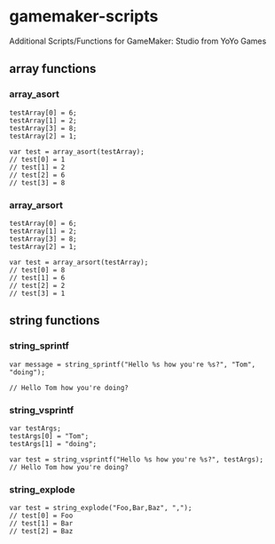 # gamemaker-scripts
Additional Scripts/Functions for GameMaker: Studio from YoYo Games

## array functions

### array_asort
```gms
testArray[0] = 6;
testArray[1] = 2;
testArray[3] = 8;
testArray[2] = 1;

var test = array_asort(testArray);
// test[0] = 1
// test[1] = 2
// test[2] = 6
// test[3] = 8
```
### array_arsort
```gms
testArray[0] = 6;
testArray[1] = 2;
testArray[3] = 8;
testArray[2] = 1;

var test = array_arsort(testArray);
// test[0] = 8
// test[1] = 6
// test[2] = 2
// test[3] = 1
```

## string functions

### string_sprintf
```gms
var message = string_sprintf("Hello %s how you're %s?", "Tom", "doing");

// Hello Tom how you're doing?
```
### string_vsprintf
```gms
var testArgs;
testArgs[0] = "Tom";
testArgs[1] = "doing";

var test = string_vsprintf("Hello %s how you're %s?", testArgs);
// Hello Tom how you're doing?
```
### string_explode
```gms
var test = string_explode("Foo,Bar,Baz", ",");
// test[0] = Foo
// test[1] = Bar
// test[2] = Baz
```
